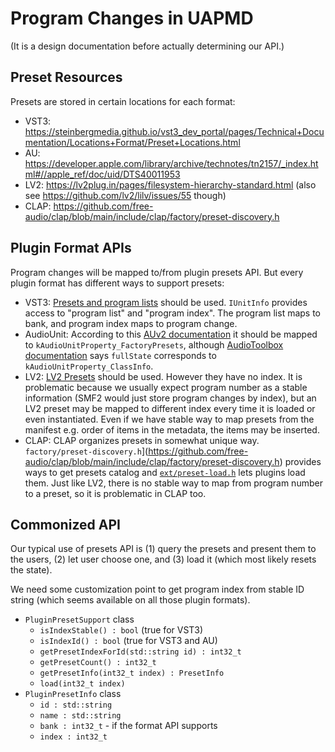 
# Program Changes in UAPMD

(It is a design documentation before actually determining our API.)

## Preset Resources

Presets are stored in certain locations for each format:

- VST3: https://steinbergmedia.github.io/vst3_dev_portal/pages/Technical+Documentation/Locations+Format/Preset+Locations.html
- AU: https://developer.apple.com/library/archive/technotes/tn2157/_index.html#//apple_ref/doc/uid/DTS40011953
- LV2: https://lv2plug.in/pages/filesystem-hierarchy-standard.html (also see https://github.com/lv2/lilv/issues/55 though)
- CLAP: https://github.com/free-audio/clap/blob/main/include/clap/factory/preset-discovery.h

## Plugin Format APIs

Program changes will be mapped to/from plugin presets API. But every plugin format has different ways to support presets:

- VST3: [Presets and program lists](https://steinbergmedia.github.io/vst3_dev_portal/pages/Technical+Documentation/Presets+Program+Lists/Index.html#program-lists) should be used. `IUnitInfo` provides access to "program list" and "program index". The program list maps to bank, and program index maps to program change.
- AudioUnit: According to this [AUv2 documentation](https://developer.apple.com/library/archive/technotes/tn2157/_index.html#//apple_ref/doc/uid/DTS40011953) it should be mapped to `kAudioUnitProperty_FactoryPresets`, although [AudioToolbox documentation](https://developer.apple.com/documentation/audiotoolbox/auaudiounitpreset?language=objc) says `fullState` corresponds to `kAudioUnitProperty_ClassInfo`.
- LV2: [LV2 Presets](https://lv2plug.in/ns/ext/presets) should be used. However they have no index. It is problematic because we usually expect program number as a stable information (SMF2 would just store program changes by index), but an LV2 preset may be mapped to different index every time it is loaded or even instantiated. Even if we have stable way to map presets from the manifest e.g. order of items in the metadata, the items may be inserted.
- CLAP: CLAP organizes presets in somewhat unique way. `factory/preset-discovery.h`](https://github.com/free-audio/clap/blob/main/include/clap/factory/preset-discovery.h) provides ways to get presets catalog and [`ext/preset-load.h`](https://github.com/free-audio/clap/blob/main/include/clap/ext/preset-load.h) lets plugins load them. Just like LV2, there is no stable way to map from program number to a preset, so it is problematic in CLAP too.

## Commonized API

Our typical use of presets API is (1) query the presets and present them to the users, (2) let user choose one, and (3) load it (which most likely resets the state).

We need some customization point to get program index from stable ID string (which seems available on all those plugin formats).

- `PluginPresetSupport` class
  - `isIndexStable() : bool` (true for VST3)
  - `isIndexId() : bool` (true for VST3 and AU)
  - `getPresetIndexForId(std::string id) : int32_t`
  - `getPresetCount() : int32_t`
  - `getPresetInfo(int32_t index) : PresetInfo`
  - `load(int32_t index)`
- `PluginPresetInfo` class
  - `id : std::string`
  - `name : std::string`
  - `bank : int32_t` - if the format API supports
  - `index : int32_t`
